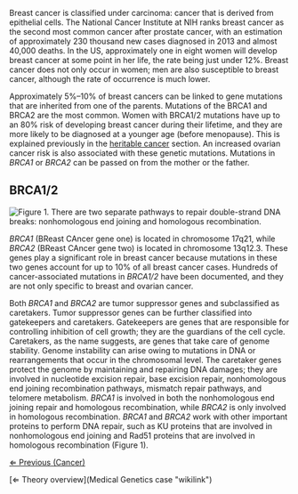 Breast cancer is classified under carcinoma: cancer that is derived from
epithelial cells. The National Cancer Institute at NIH ranks breast
cancer as the second most common cancer after prostate cancer, with an
estimation of approximately 230 thousand new cases diagnosed in 2013 and
almost 40,000 deaths. In the US, approximately one in eight women will
develop breast cancer at some point in her life, the rate being just
under 12%. Breast cancer does not only occur in women; men are also
susceptible to breast cancer, although the rate of occurrence is much
lower.

Approximately 5%–10% of breast cancers can be linked to gene mutations
that are inherited from one of the parents. Mutations of the BRCA1 and
BRCA2 are the most common. Women with BRCA1/2 mutations have up to an
80% risk of developing breast cancer during their lifetime, and they are
more likely to be diagnosed at a younger age (before menopause). This is
explained previously in the [heritable cancer](Cancer "wikilink")
section. An increased ovarian cancer risk is also associated with these
genetic mutations. Mutations in *BRCA1* or *BRCA2* can be passed on from
the mother or the father.

BRCA1/2
-------

![Figure 1. There are two separate pathways to repair double-strand DNA
breaks: nonhomologous end joining and homologous
recombination.]( DNArepair.jpg "Figure 1. There are two separate pathways to repair double-strand DNA breaks: nonhomologous end joining and homologous recombination.")

*BRCA1* (BReast CAncer gene one) is located in chromosome 17q21, while
*BRCA2* (BReast CAncer gene two) is located in chromosome 13q12.3. These
genes play a significant role in breast cancer because mutations in
these two genes account for up to 10% of all breast cancer cases.
Hundreds of cancer-associated mutations in *BRCA1/2* have been
documented, and they are not only specific to breast and ovarian cancer.

Both *BRCA1* and *BRCA2* are tumor suppressor genes and subclassified as
caretakers. Tumor suppressor genes can be further classified into
gatekeepers and caretakers. Gatekeepers are genes that are responsible
for controlling inhibition of cell growth; they are the guardians of the
cell cycle. Caretakers, as the name suggests, are genes that take care
of genome stability. Genome instability can arise owing to mutations in
DNA or rearrangements that occur in the chromosomal level. The caretaker
genes protect the genome by maintaining and repairing DNA damages; they
are involved in nucleotide excision repair, base excision repair,
nonhomologous end joining recombination pathways, mismatch repair
pathways, and telomere metabolism. *BRCA1* is involved in both the
nonhomologous end joining repair and homologous recombination, while
*BRCA2* is only involved in homologous recombination. *BRCA1* and
*BRCA2* work with other important proteins to perform DNA repair, such
as KU proteins that are involved in nonhomologous end joining and Rad51
proteins that are involved in homologous recombination (Figure 1).

[⇐ Previous (Cancer)](Cancer "wikilink")

[⇐ Theory overview](Medical Genetics case "wikilink")

